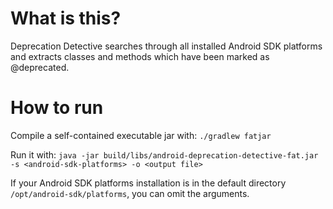 # What is this?
Deprecation Detective searches through all installed Android SDK platforms and extracts classes and methods which have been marked as @deprecated.

# How to run
Compile a self-contained executable jar with:
`./gradlew fatjar`

Run it with: `java -jar build/libs/android-deprecation-detective-fat.jar -s <android-sdk-platforms> -o <output file>`

If your Android SDK platforms installation is in the default directory `/opt/android-sdk/platforms`, you can omit the arguments.
